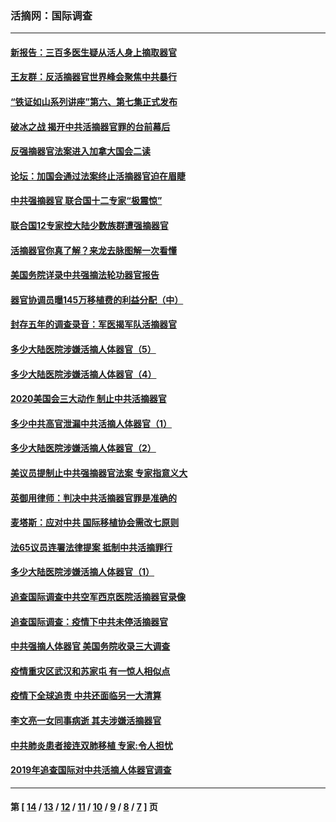 ### 活摘网：国际调查
---
#### [新报告：三百多医生疑从活人身上摘取器官](../../pages/nf5947/n13703044.md?04100430) 
#### [王友群：反活摘器官世界峰会聚焦中共暴行](../../pages/nf5947/n13250738.md?04100430) 
#### [“铁证如山系列讲座”第六、第七集正式发布](../../pages/nf5947/n13106287.md?04100430) 
#### [破冰之战 揭开中共活摘器官罪的台前幕后](../../pages/nf5947/n13082457.md?04100430) 
#### [反强摘器官法案进入加拿大国会二读](../../pages/nf5947/n13033450.md?04100430) 
#### [论坛：加国会通过法案终止活摘器官迫在眉睫](../../pages/nf5947/n13029839.md?04100430) 
#### [中共强摘器官 联合国十二专家“极震惊”](../../pages/nf5947/n13024313.md?04100430) 
#### [联合国12专家控大陆少数族群遭强摘器官](../../pages/nf5947/n13023877.md?04100430) 
#### [活摘器官你真了解？来龙去脉图解一次看懂](../../pages/nf5947/n13013820.md?04100430) 
#### [美国务院详录中共强摘法轮功器官报告](../../pages/nf5947/n12944519.md?04100430) 
#### [器官协调员曝145万移植费的利益分配（中）](../../pages/nf5947/n12894547.md?04100430) 
#### [封存五年的调查录音：军医揭军队活摘器官](../../pages/nf5947/n12798692.md?04100430) 
#### [多少大陆医院涉嫌活摘人体器官（5）](../../pages/nf5947/n12768383.md?04100430) 
#### [多少大陆医院涉嫌活摘人体器官（4）](../../pages/nf5947/n12664434.md?04100430) 
#### [2020美国会三大动作 制止中共活摘器官](../../pages/nf5947/n12682004.md?04100430) 
#### [多少中共高官泄漏中共活摘人体器官（1）](../../pages/nf5947/n12671234.md?04100430) 
#### [多少大陆医院涉嫌活摘人体器官（2）](../../pages/nf5947/n12655589.md?04100430) 
#### [美议员提制止中共强摘器官法案 专家指意义大](../../pages/nf5947/n12630561.md?04100430) 
#### [英御用律师：判决中共活摘器官罪是准确的](../../pages/nf5947/n12580740.md?04100430) 
#### [麦塔斯：应对中共 国际移植协会需改七原则](../../pages/nf5947/n12514711.md?04100430) 
#### [法65议员连署法律提案 抵制中共活摘罪行](../../pages/nf5947/n12437047.md?04100430) 
#### [多少大陆医院涉嫌活摘人体器官（1）](../../pages/nf5947/n12414284.md?04100430) 
#### [追查国际调查中共空军西京医院活摘器官录像](../../pages/nf5947/n12348837.md?04100430) 
#### [追查国际调查：疫情下中共未停活摘器官](../../pages/nf5947/n12273415.md?04100430) 
#### [中共强摘人体器官 美国务院收录三大调查](../../pages/nf5947/n12181488.md?04100430) 
#### [疫情重灾区武汉和苏家屯 有一惊人相似点](../../pages/nf5947/n12150824.md?04100430) 
#### [疫情下全球追责 中共还面临另一大清算](../../pages/nf5947/n12070397.md?04100430) 
#### [李文亮一女同事病逝 其夫涉嫌活摘器官](../../pages/nf5947/n11957882.md?04100430) 
#### [中共肺炎患者接连双肺移植 专家:令人担忧](../../pages/nf5947/n11945516.md?04100430) 
#### [2019年追查国际对中共活摘人体器官调查](../../pages/nf5947/n11917733.md?04100430) 

---
#### 第 [ [14](./14.md?04100430) / [13](./13.md?04100430) / [12](./12.md?04100430) / [11](./11.md?04100430) / [10](./10.md?04100430) / [9](./9.md?04100430) / [8](./8.md?04100430) / [7](./7.md?04100430) ] 页
